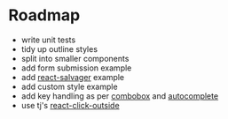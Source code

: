 # Roadmap

- write unit tests
- tidy up outline styles
- split into smaller components
- add form submission example
- add [react-salvager](https://github.com/tanem/react-salvager) example
- add custom style example
- add key handling as per [combobox](https://www.w3.org/TR/2013/WD-wai-aria-practices-20130307/#combobox) and [autocomplete](https://www.w3.org/TR/2013/WD-wai-aria-practices-20130307/#autocomplete)
- use tj's [react-click-outside](https://github.com/tj/react-click-outside)
